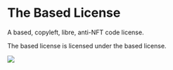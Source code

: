 # The Based License

A based, copyleft, libre, anti-NFT code license.


The based license is licensed under the based license.


![](https://pool.jortage.com/voringme/misskey/8b3a3413-e999-410a-ac69-950db8be9262.webp)
